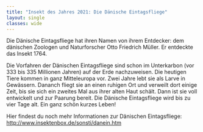 ```yaml
---
title: "Insekt des Jahres 2021: Die Dänische Eintagsfliege"
layout: single
classes: wide
---
```

Die Dänische Eintagsfliege hat ihren Namen von ihrem Entdecker: dem dänischen Zoologen und Naturforscher Otto Friedrich Müller. Er entdeckte das Insekt 1764.

Die Vorfahren der Dänischen Eintagsfliege sind schon im Unterkarbon (vor 333 bis 335 Millionen Jahren) auf der Erde nachzuweisen. Die heutigen Tiere kommen in ganz Mitteleuropa vor. Zwei Jahre lebt sie als Larve in Gewässern. Dananch fliegt sie an einen ruhigen Ort und verweilt dort einige Zeit, bis sie sich ein zweites Mal aus ihrer alten Haut schält. Dann ist sie voll entwickelt und zur Paarung bereit. Die Dänische Eintagsfliege wird bis zu vier Tage alt. Ein ganz schön kurzes Leben!

Hier findest du noch mehr Informationen zur Dänischen Eintagsfliege: http://www.insektenbox.de/sonsti/danein.htm
